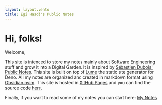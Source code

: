 ```yaml
---
layout: layout.vento
title: Egi Hasdi's Public Notes
---
```


# Hi, folks!

Welcome,

This site is intended to store my notes mainly about Software Engineering stuff and grow it into a Digital Garden. It is inspired by [Sébastien Dubois' Public Notes](https://notes.dsebastien.net/50+Resources/56+Obsidian+Publish/README). This site is built on top of [Lume](https://lume.land/) the static site generator for Deno. All my notes are organized and created in markdown format using [Obsidian.nvim](https://github.com/epwalsh/obsidian.nvim). This site is hosted in [GitHub Pages](https://pages.github.com/) and you can find the source code [here](https://github.com/egihasdi/egihasdi.github.io).

Finally, if you want to read some of my notes you can start here: [My Notes](/notes/0000000000-HOME)
